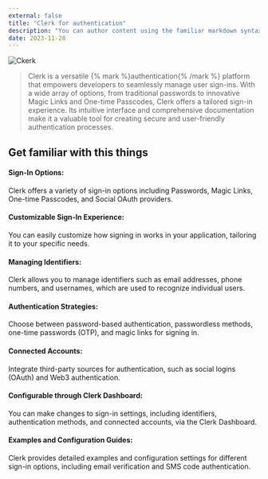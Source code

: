 ```yaml
---
external: false
title: "Clerk for authentication"
description: "You can author content using the familiar markdown syntax you already know. All basic markdown syntax is supported."
date: 2023-11-28
---
```


![Ckerk](/images/clerk.png)
>Clerk is a versatile {% mark %}authentication{% /mark %} platform that empowers developers to seamlessly manage user sign-ins. With a wide array of options, from traditional passwords to innovative Magic Links and One-time Passcodes, Clerk offers a tailored sign-in experience. Its intuitive interface and comprehensive documentation make it a valuable tool for creating secure and user-friendly authentication processes.


## Get familiar with this things
#### Sign-In Options: 
Clerk offers a variety of sign-in options including Passwords, Magic Links, One-time Passcodes, and Social OAuth providers.

#### Customizable Sign-In Experience: 
You can easily customize how signing in works in your application, tailoring it to your specific needs.

#### Managing Identifiers: 
Clerk allows you to manage identifiers such as email addresses, phone numbers, and usernames, which are used to recognize individual users.

#### Authentication Strategies: 
Choose between password-based authentication, passwordless methods, one-time passwords (OTP), and magic links for signing in.

#### Connected Accounts: 
Integrate third-party sources for authentication, such as social logins (OAuth) and Web3 authentication.

#### Configurable through Clerk Dashboard: 
You can make changes to sign-in settings, including identifiers, authentication methods, and connected accounts, via the Clerk Dashboard.

#### Examples and Configuration Guides: 
Clerk provides detailed examples and configuration settings for different sign-in options, including email verification and SMS code authentication.

